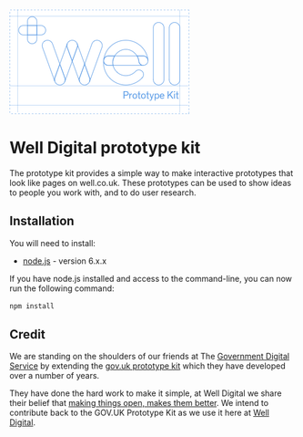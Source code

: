 ![Prototype Kit Logo](https://raw.githubusercontent.com/welldigital/prototype-kit/master/public/images/pkit.png)

# Well Digital prototype kit

The prototype kit provides a simple way to make interactive prototypes that look like pages on well.co.uk. These prototypes can be used to show ideas to people you work with, and to do user research.

## Installation

You will need to install:

- [node.js](https://nodejs.org/) - version 6.x.x

If you have node.js installed and access to the command-line, you can now run the following command:

```javascript
npm install 
```

## Credit

We are standing on the shoulders of our friends at The [Government Digital Service](https://www.gov.uk/government/organisations/government-digital-service) by extending the [gov.uk prototype kit](https://govuk-prototype-kit.herokuapp.com/docs/about) which they have developed over a number of years.

They have done the hard work to make it simple, at Well Digital we share their belief that [making things open, makes them better](https://www.gov.uk/design-principles#tenth). We intend to contribute back to the GOV.UK Prototype Kit as we use it here at [Well Digital](http://digital.well.co.uk).
